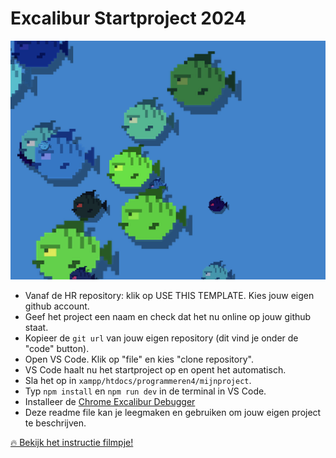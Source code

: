 # Excalibur Startproject 2024

![fishes](./src/images/preview.png)

- Vanaf de HR repository: klik op USE THIS TEMPLATE. Kies jouw eigen github account. 
- Geef het project een naam en check dat het nu online op jouw github staat.
- Kopieer de `git url` van jouw eigen repository (dit vind je onder de "code" button).
- Open VS Code. Klik op "file" en kies "clone repository".
- VS Code haalt nu het startproject op en opent het automatisch.
- Sla het op in `xampp/htdocs/programmeren4/mijnproject`.
- Typ `npm install` en `npm run dev` in de terminal in VS Code.
- Installeer de [Chrome Excalibur Debugger](https://chromewebstore.google.com/detail/excalibur-dev-tools/dinddaeielhddflijbbcmpefamfffekc)
- Deze readme file kan je leegmaken en gebruiken om jouw eigen project te beschrijven. 

[🔥 Bekijk het instructie filmpje!](https://youtu.be/UIVpe4L5_P4)